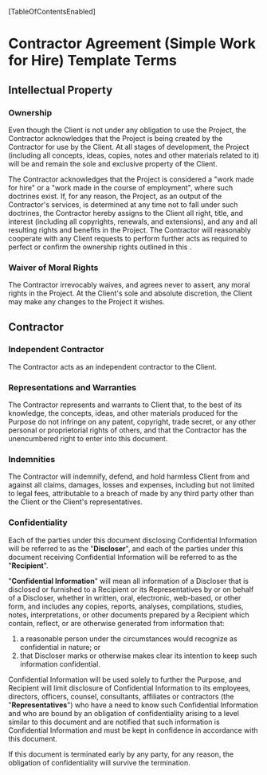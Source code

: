 [TableOfContentsEnabled]

# Contractor Agreement (Simple Work for Hire) Template Terms

## Intellectual Property

### Ownership

Even though the Client is not under any obligation to use the Project, the Contractor acknowledges that the Project is being created by the Contractor for use by the Client.  At all stages of development, the Project (including all concepts, ideas, copies, notes and other materials related to it) will be and remain the sole and exclusive property of the Client.

The Contractor acknowledges that the Project is considered a "work made for hire" or a "work made in the course of employment", where such doctrines exist.  If, for any reason, the Project, as an output of the Contractor's services, is determined at any time not to fall under such doctrines, the Contractor hereby assigns to the Client all right, title, and interest (including all copyrights, renewals, and extensions), and any and all resulting rights and benefits in the Project.  The Contractor will reasonably cooperate with any Client requests to perform further acts as required to perfect or confirm the ownership rights outlined in this [](#ownership).

### Waiver of Moral Rights

The Contractor irrevocably waives, and agrees never to assert, any moral rights in the Project.  At the Client's sole and absolute discretion, the Client may make any changes to the Project it wishes.

## Contractor

### Independent Contractor

The Contractor acts as an independent contractor to the Client.  

### Representations and Warranties

The Contractor represents and warrants to Client that, to the best of its knowledge, the concepts, ideas, and other materials produced for the Purpose do not infringe on any patent, copyright, trade secret, or any other personal or proprietorial rights of others, and that the Contractor has the unencumbered right to enter into this document.

### Indemnities

The Contractor will indemnify, defend, and hold harmless Client from and against all claims, damages, losses and expenses, including but not limited to legal fees, attributable to a breach of [](#representations-and-warranties) made by any third party other than the Client or the Client's representatives.

### Confidentiality

Each of the parties under this document disclosing Confidential Information will be referred to as the "**Discloser**", and each of the parties under this document receiving Confidential Information will be referred to as the "**Recipient**".

"**Confidential Information**" will mean all information of a Discloser that is disclosed or furnished to a Recipient or its Representatives by or on behalf of a Discloser, whether in written, oral, electronic, web-based, or other form, and includes any copies, reports, analyses, compilations, studies, notes, interpretations, or other documents prepared by a Recipient which contain, reflect, or are otherwise generated from information that:

1. a reasonable person under the circumstances would recognize as confidential in nature; or
2. that Discloser marks or otherwise makes clear its intention to keep such information confidential.

Confidential Information will be used solely to further the Purpose, and Recipient will limit disclosure of Confidential Information to its employees, directors, officers, counsel, consultants, affiliates or contractors (the "**Representatives**") who have a need to know such Confidential Information and who are bound by an obligation of confidentiality arising to a level similar to this document and are notified that such information is Confidential Information and must be kept in confidence in accordance with this document.

If this document is terminated early by any party, for any reason, the obligation of confidentiality will survive the termination.

